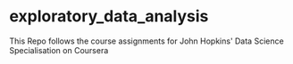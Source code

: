 # exploratory_data_analysis
This Repo follows the course assignments for John Hopkins' Data Science Specialisation on Coursera
